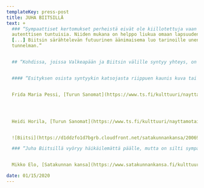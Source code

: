 ```yaml
---
templateKey: press-post
title: JUHA BIITSILLÄ
text: +
  ### “Sympaattiset kertomukset perheistä eivät ole kiillotettuja vaan eläviä ja
  autenttisen tuntuisia. Niiden mukana on helppo liukua omaan lapsuudenkotiin
  [...] Biitsin särähtelevän futuurinen äänimaisema luo tarinoille unenomaisen
  tunnelman.”


  ## “Kohdissa, joissa Valkeapään ja Biitsin välille syntyy yhteys, on jotain terapeuttisen kliinistä.”


  #### “Esityksen osista syntyykin katsojasta riippuen kaunis kuva tai erillisiä välähdyksiä. Teosta voisi verrata unenjälkeiseen hetkeen, jossa unen tunnelman aistii vielä voimakkaana, mutta itse unta on jo mahdotonta kuvata.”


  Frida Maria Pessi, [Turun Sanomat](https://www.ts.fi/kulttuuri/nayttamotaide/4832172/Arvostelu+Juha+Biitsilla+on+palapeli+jonka+osista+syntyy+joko+kaunis+kuva+tai+keko+toisiinsa+sopimattomia+kappaleita) 18.1.2020




  Heidi Horila, [Turun Sanomat](https://www.ts.fi/kulttuuri/nayttamotaide/4828367/Perheen+perintoa+pohditaan+aanen+ja+musiikin+keinoin+Tehdas+Teatterissa) 15.1.2020


  ![Biitsi](https://d1ddzfo1d7bgrb.cloudfront.net/satakunnankansa/200695046-800x_.jpg)

  ### “Juha Biitsillä vyöryy häikäilemättä päälle, mutta on silti sympaattinen [...]”


  Mikko Elo, [Satakunnan kansa](https://www.satakunnankansa.fi/kulttuuri/lainsuojattomat-arvio-juha-biitsilla-vyoryy-haikailematta-paalle-mutta-on-silti-sympaattinen-kertoessaan-pojan-ja-isan-hankalasta-suhteesta-201170764) 5.9.2018

date: 01/15/2020
---
```

